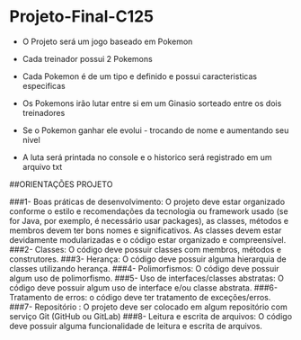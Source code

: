 # Projeto-Final-C125

* O Projeto será um jogo baseado em Pokemon

* Cada treinador possui 2 Pokemons

* Cada Pokemon é de um tipo e definido e possui caracteristicas especificas

* Os Pokemons irão lutar entre si em um Ginasio sorteado entre os dois treinadores

* Se o Pokemon ganhar ele evolui - trocando de nome e aumentando seu nivel

* A luta será printada no console e o historico será registrado em um arquivo txt


##ORIENTAÇÕES PROJETO

###1- Boas práticas de desenvolvimento: O projeto deve estar organizado conforme o estilo e
recomendações da tecnologia ou framework usado (se for Java, por exemplo, é necessário
usar packages), as classes, métodos e membros devem ter bons nomes e significativos. As
classes devem estar devidamente modularizadas e o código estar organizado e
compreensível.
###2- Classes: O código deve possuir classes com membros, métodos e construtores.
###3- Herança: O código deve possuir alguma hierarquia de classes utilizando herança.
###4- Polimorfismos: O código deve possuir algum uso de polimorfismo.
###5- Uso de interfaces/classes abstratas: O código deve possuir algum uso de interface e/ou
classe abstrata.
###6- Tratamento de erros: o código deve ter tratamento de exceções/erros.
###7- Repositório : O projeto deve ser colocado em algum repositório com serviço Git (GitHub
ou GitLab)
###8- Leitura e escrita de arquivos: O código deve possuir alguma funcionalidade de leitura e
escrita de arquivos.
